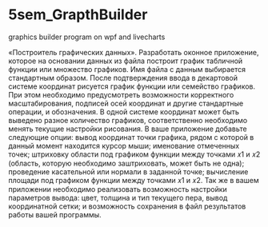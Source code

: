 # 5sem_GrapthBuilder
graphics builder program on wpf and livecharts

«Построитель графических данных». Разработать оконное приложение, которое на основании данных из файла построит график табличной функции или множество графиков. Имя файла с данным выбирается стандартным образом. После подтверждения ввода в декартовой системе координат рисуется график функции или семейство графиков. При этом необходимо предусмотреть возможности корректного масштабирования, подписей осей координат и другие стандартные операции, и обозначения. В одной системе координат может быть выведено разное количество графиков, соответственно необходимо менять текущие настройки рисования. В ваше приложение добавьте следующие опции: вывод координат точки графика, рядом с которой в данный момент находится курсор мыши; именование отмеченных точек; штриховку области под графиком функции между точками 𝑥1 и 𝑥2 (область, которую необходимо заштриховать, может быть не одна); проведение касательной или нормали в заданной точке; вычисление площади под графиком функции между точками 𝑥1 и 𝑥2. Так же в вашем приложении необходимо реализовать возможность настройки параметров вывода: цвет, толщина и тип текущего пера, вывод координатной сетки; и возможность сохранения в файл результатов работы вашей программы.

